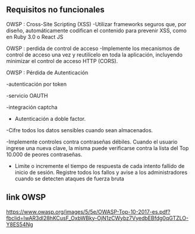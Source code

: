 ## Requisitos no funcionales

OWSP : Cross-Site Scripting (XSS)
-Utilizar frameworks seguros que, por diseño, automáticamente
codifican el contenido para prevenir XSS, como en Ruby 3.0 o
React JS

OWSP : perdida de control de acceso
-Implemente los mecanismos de control de acceso una vez y
reutilícelo en toda la aplicación, incluyendo minimizar el control
de acceso HTTP (CORS).

OWSP : Pérdida de Autenticación

-autenticación por token

-servicio OAUTH

-integración captcha

- Autenticación a doble factor.

-Cifre todos los datos sensibles cuando sean almacenados.

-Implemente controles contra contraseñas débiles. Cuando el
usuario ingrese una nueva clave, la misma puede verificarse
contra la lista del Top 10.000 de peores contraseñas.

- Limite o incremente el tiempo de respuesta de cada intento fallido
de inicio de sesión. Registre todos los fallos y avise a los
administradores cuando se detecten ataques de fuerza bruta

## link OWSP

https://www.owasp.org/images/5/5e/OWASP-Top-10-2017-es.pdf?fbclid=IwAR3dl28hKCusF_OxbWBky-OjN1zCWybz7VyedbEBfdg0qGTZLO-Y8ES54Ng
